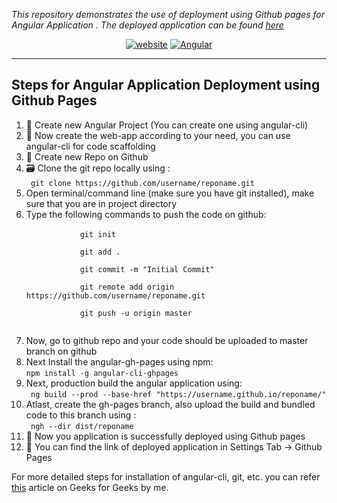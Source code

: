 
<i> This repository demonstrates the use of deployment using Github pages for Angular Application . 
The deployed application can be found [here](https://shan7030.github.io/angular-app-github-pages-example/)  </i>

<div style="text-align:center">
<a href="https://shan7030.github.io/angular-app-github-pages-example/"><img src="https://img.shields.io/static/v1?label=&labelColor=505050&message=website&color=%230076D6&style=flat&logo=google-chrome&logoColor=%230076D6" alt="website"/></a>
<a href="https://shan7030.github.io/angular-app-github-pages-example/"><img src="https://img.shields.io/badge/angular-angular--cli%20-red" alt="Angular"/></a>
</div>

<hr>


## Steps for Angular Application Deployment using Github Pages

<ol>
    <li>🚀 Create new Angular Project (You can create one using angular-cli) </li>
    <li>🔨 Now create the web-app according to your need, you can use angular-cli for code scaffolding</li>
    <li>🚀 Create new Repo on Github</li>
    <li>🗃️ Clone the git repo locally using : <br>
      <code> git clone https://github.com/username/reponame.git  </code>
    </li>
    <li> Open terminal/command line (make sure you have git installed), make sure that you are in project directory</li>
    <li> Type the following commands to push the code on github: <br>
      <code>
            git init <br>
            git add . <br>
            git commit -m "Initial Commit" <br>
            git remote add origin https://github.com/username/reponame.git <br>
            git push -u origin master <br>
      </code>
    </li>
    <li> Now, go to github repo and your code should be uploaded to master branch on github </li>
    <li> Next Install the angular-gh-pages using npm: <br>
      <code>npm install -g angular-cli-ghpages</code>
    </li>
    <li> Next, production build the angular application using: <br>
      <code> ng build --prod --base-href "https://username.github.io/reponame/" </code>
    </li>
    <li>Atlast, create the gh-pages branch, also upload the build and bundled code to this branch using : <br>
      <code> ngh --dir dist/reponame </code>
    </li>
    <li>🥵 Now you application is successfully deployed using Github pages</li>
    <li>🚀 You can find the link of deployed application in Settings Tab -> Github Pages </li>
  </ol>

For more detailed steps for installation of angular-cli, git, etc. you can refer <a href="https://www.geeksforgeeks.org/deployment-of-angular-application-using-github-pages/">this</a> article on Geeks for Geeks by me.
